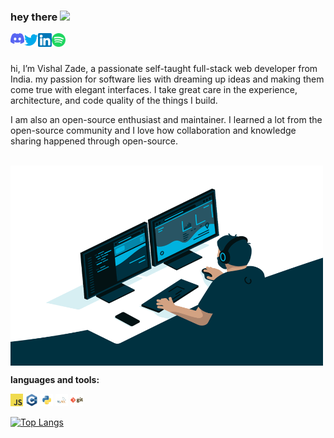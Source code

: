### hey there <img src="https://media.giphy.com/media/hvRJCLFzcasrR4ia7z/giphy.gif" width="25px">
<a href="https://discord.gg/QbxMte7qAp">
  <img align="left" alt="Vishal's Discord" width="22px" src="https://raw.githubusercontent.com/iamvsz/iamvsz/master/discord.png" />
</a>
<a href="https://twitter.com/iamvsz">
  <img align="left" alt="Vishal Zade | Twitter" width="22px" src="https://raw.githubusercontent.com/iamvsz/iamvsz/master/twitter.png" />
</a>
<a href="https://www.linkedin.com/in/iamvsz/">
  <img align="left" alt="Vishal's LinkedIN" width="22px" src="https://raw.githubusercontent.com/iamvsz/iamvsz/master/linkedinlogo.png" />
</a>
<a href="https://open.spotify.com/user/bkbrrrgwls9td0m0yd0u2s3f7">
  <img align="left" alt="
  Vishal's Spotify" width="22px" src="https://raw.githubusercontent.com/iamvsz/iamvsz/master/spotify.png" />
</a>


<br />
<br />

hi, I’m Vishal Zade, a passionate self-taught full-stack web developer from India. my passion for software lies with dreaming up ideas and making them come true with elegant interfaces. I take great care in the experience, architecture, and code quality of the things I build.

I am also an open-source enthusiast and maintainer. I learned a lot from the open-source community and I love how collaboration and knowledge sharing happened through open-source.

<br />

  <img align="center" alt="GIF" src="https://raw.githubusercontent.com/iamvsz/iamvsz/master/code.gif" width="500" height="320" />
  


**languages and tools:**  

<code><img height="20" src="https://raw.githubusercontent.com/github/explore/80688e429a7d4ef2fca1e82350fe8e3517d3494d/topics/javascript/javascript.png"></code>
<code><img height="20" src="https://raw.githubusercontent.com/github/explore/80688e429a7d4ef2fca1e82350fe8e3517d3494d/topics/cpp/cpp.png"></code>
<code><img height="20" src="https://raw.githubusercontent.com/github/explore/80688e429a7d4ef2fca1e82350fe8e3517d3494d/topics/python/python.png"></code>
<code><img height="20" src="https://raw.githubusercontent.com/github/explore/80688e429a7d4ef2fca1e82350fe8e3517d3494d/topics/mysql/mysql.png"></code>
<code><img height="20" src="https://raw.githubusercontent.com/github/explore/80688e429a7d4ef2fca1e82350fe8e3517d3494d/topics/git/git.png"></code>
<br />

[![Top Langs](https://github-readme-stats.vercel.app/api/top-langs/?username=iamvsz&layout=compact)](https://github.com/iamvsz?tab=repositories)